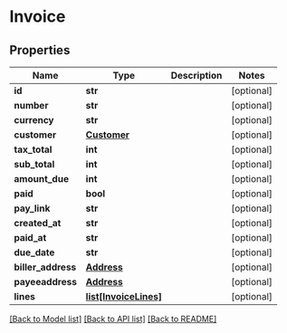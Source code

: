 # Invoice

## Properties
Name | Type | Description | Notes
------------ | ------------- | ------------- | -------------
**id** | **str** |  | [optional] 
**number** | **str** |  | [optional] 
**currency** | **str** |  | [optional] 
**customer** | [**Customer**](Customer.md) |  | [optional] 
**tax_total** | **int** |  | [optional] 
**sub_total** | **int** |  | [optional] 
**amount_due** | **int** |  | [optional] 
**paid** | **bool** |  | [optional] 
**pay_link** | **str** |  | [optional] 
**created_at** | **str** |  | [optional] 
**paid_at** | **str** |  | [optional] 
**due_date** | **str** |  | [optional] 
**biller_address** | [**Address**](Address.md) |  | [optional] 
**payeeaddress** | [**Address**](Address.md) |  | [optional] 
**lines** | [**list[InvoiceLines]**](InvoiceLines.md) |  | [optional] 

[[Back to Model list]](../README.md#documentation-for-models) [[Back to API list]](../README.md#documentation-for-api-endpoints) [[Back to README]](../README.md)


